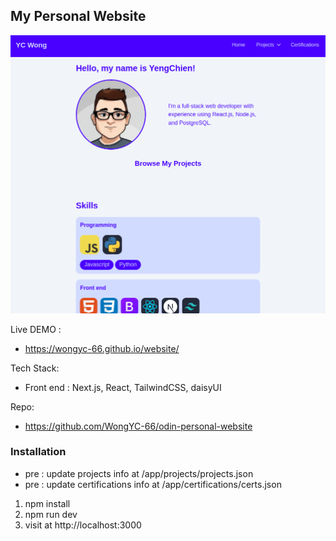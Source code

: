 <!-- GETTING STARTED -->
## My Personal Website

![photo](personal-website.png)

Live DEMO : 
- https://wongyc-66.github.io/website/

Tech Stack:
- Front end : Next.js, React, TailwindCSS, daisyUI

Repo:
- https://github.com/WongYC-66/odin-personal-website

### Installation
- pre : update projects info at /app/projects/projects.json
- pre : update certifications info at /app/certifications/certs.json

1. npm install
2. npm run dev
3. visit at http://localhost:3000
